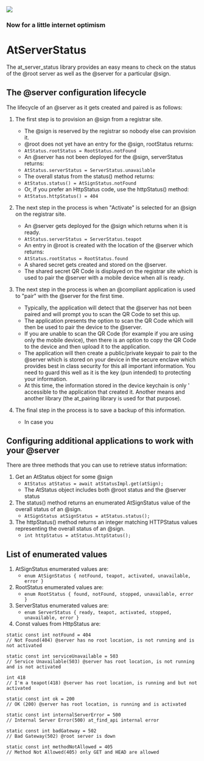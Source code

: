 <img src="https://atsign.dev/assets/img/@developersmall.png?sanitize=true">

### Now for a little internet optimism

# AtServerStatus
The at_server_status library provides an easy means to check on the status
of the @root server as well as the @server for a particular @sign.

## The @server configuration lifecycle
The lifecycle of an @server as it gets created and paired is as follows:

1. The first step is to provision an @sign from a registrar site.
    - The @sign is reserved by the registrar so nobody else can provision it.
    - @root does not yet have an entry for the @sign, rootStatus returns:
    - ```AtStatus.rootStatus = RootStatus.notFound```
    - An @server has not been deployed for the @sign, serverStatus returns:
    - ```AtStatus.serverStatus = ServerStatus.unavailable```
    - The overall status from the status() method returns:
    - ```AtStatus.status() = AtSignStatus.notFound```
    - Or, if you prefer an HttpStatus code, use the httpStatus() method:
    - ```AtStatus.httpStatus() = 404```
    
1. The next step in the process is when "Activate" is selected for an @sign 
on the registrar site.
    - An @server gets deployed for the @sign which returns when it is ready.
    - ```AtStatus.serverStatus = ServerStatus.teapot```
    - An entry in @root is created with the location of the @server which returns:
    - ```AtStatus.rootStatus = RootStatus.found```
    - A shared secret gets created and stored on the @server.
    - The shared secret QR Code is displayed on the registrar site which is 
    used to pair the @server with a mobile device when all is ready.

1. The next step in the process is when an @compliant application is used to 
 "pair" with the @server for the first time. 
    - Typically, the application will detect that the @server has not been paired
    and will prompt you to scan the QR Code to set this up.
    - The application presents the option to scan the QR Code which will then 
    be used to pair the device to the @server.
    - If you are unable to scan the QR Code (for example if you are using only 
    the mobile device), then there is an option to copy the QR Code to the device 
    and then upload it to the application.
    - The application will then create a public/private keypair to pair to the
    @server which is stored on your device in the secure enclave which provides 
    best in class security for this all important information. You need to guard
    this well as it is the key (pun intended) to protecting your information.
    - At this time, the information stored in the device keychain is only '
    accessible to the application that created it. Another means and another 
    library (the at_pairing library is used for that purpose).

1. The final step in the process is to save a backup of this information.
    - In case you   

## Configuring additional applications to work with your @server

There are three methods that you can use to retrieve status information:

1. Get an AtStatus object for some @sign
    - ```AtStatus atStatus = await atStatusImpl.get(atSign);```
    - The AtStatus object includes both @root status and the @server status
1. The status() method returns an enumerated AtSignStatus value of the overall 
status of an @sign.
    - ```AtSignStatus atSignStatus = atStatus.status();```
1. The httpStatus() method returns an integer matching HTTPStatus values 
representing the overall status of an @sign.
    - ```int httpStatus = atStatus.httpStatus();```

## List of enumerated values
1. AtSignStatus enumerated values are:
    - ```enum AtSignStatus { notFound, teapot, activated, unavailable, error }```
1. RootStatus enumerated values are:
    - ```enum RootStatus { found, notFound, stopped, unavailable, error }```
1. ServerStatus enumerated values are:
    - ```enum ServerStatus { ready, teapot, activated, stopped, unavailable, error }```
1. Const values from HttpStatus are:
```
static const int notFound = 404
// Not Found(404) @server has no root location, is not running and is not activated

static const int serviceUnavailable = 503
// Service Unavailable(503) @server has root location, is not running and is not activated

int 418
// I'm a teapot(418) @server has root location, is running and but not activated

static const int ok = 200
// OK (200) @server has root location, is running and is activated

static const int internalServerError = 500
// Internal Server Error(500) at_find_api internal error

static const int badGateway = 502
// Bad Gateway(502) @root server is down

static const int methodNotAllowed = 405
// Method Not Allowed(405) only GET and HEAD are allowed
```


